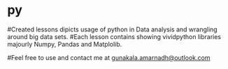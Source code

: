 # py

#Created lessons dipicts usage of python in Data analysis and wrangling around big data sets.
#Each lesson contains showing vividpython libraries majourly Numpy, Pandas and Matplolib.

#Feel free to use and contact me at gunakala.amarnadh@outlook.com  
